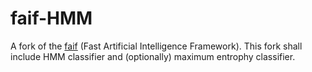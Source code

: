 faif-HMM
========

A fork of the [faif](http://faif.sourceforge.net/) (Fast Artificial Intelligence Framework). This fork shall include HMM classifier and (optionally) maximum entrophy classifier.
